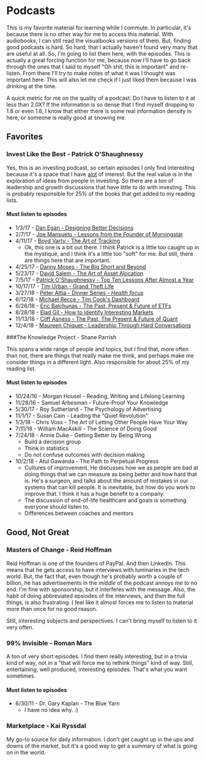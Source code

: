 # Podcasts

This is my favorite material for learning while I commute.  In particular, it's because there is no other way for me to access this material.  With audiobooks, I can still read the visualbooks versions of them.  But, finding good podcasts is hard.  So hard, that I actually haven't found very many that are useful at all.  So, I'm going to list them here, with the episodes.  This is actually a great forcing function for me, because now I'll have to go back through the ones that I said to myself "Oh shit, this is important" and re-listen.  From there I'll try to make notes of what it was I thought was important here.  This will also let me check if I just liked them because I was drinking at the time.

A quick metric for me on the quality of a podcast:  Do I have to listen to it at less than 2.0X?  If the information is so dense that I find myself dropping to 1.8 or even *<gasp>* 1.6, I know that either there is some real information density in here, or someone is really good at snowing me.

## Favorites

### Invest Like the Best - Patrick O'Shaughnessy

   Yes, this is an investing podcast, so certain episodes I only find interesting because it's a space that I have [alot](https://hyperboleandahalf.blogspot.com/2010/04/alot-is-better-than-you-at-everything.html) of interest.  But the real value is in the exploration of ideas from people in investing.  So there are a ton of leadership and growth discussions that have little to do with investing.  This is probably responsible for 25% of the books that get added to my reading lists.

#### Must listen to episodes

* 1/3/17 - [Dan Egan - Designing Better Decisions](http://investorfieldguide.com/egan/)
* 2/7/17 - [Joe Mansueto - Lessons from the Founder of Morningstar](http://investorfieldguide.com/joe/)
* 4/11/17 - [Boyd Varty - The Art of Tracking](http://investorfieldguide.com/boyd/)
  * Ok, this one is a bit out there.  I think Patrick is a little too caught up in the mystique, and I think it's a little too "soft" for me.  But still, there are things here that are important.
* 4/25/17 - [Danny Moses - The Big Short and Beyond](http://investorfieldguide.com/danny/)
* 5/23/17 - [David Salem - The Art of Asset Alocation](http://investorfieldguide.com/salem/)
* 7/5/17 - [Patrick O'Shaughnessy - Top Ten Lessons After Almost a Year](http://investorfieldguide.com/lessons-learned-after-almost-a-year/)
* 10/17/17 - [Tim Urban - Grand Theft Life](http://investorfieldguide.com/urban/)
* 3/27/18 - [Peter Attia - Dinner Series - *Health focus*](http://investorfieldguide.com/attialive/)
* 6/12/18 - [Michael Recce - Tim Cook's Dashboard](http://investorfieldguide.com/reece/)
* 6/26/18 - [Eric Balchunas - The Past, Present & Future of ETFs](http://investorfieldguide.com/balchunas/)
* 8/28/18 - [Elad Gil - How to Identify Interesting Markets](http://investorfieldguide.com/elad/)
* 11/13/18 - [Cliff Asness - The Past, The Present & Future of Quant](http://investorfieldguide.com/asness/)
* 12/4/18 - [Maureen Chiquet - Leadership Through Hard Conversations](http://investorfieldguide.com/maureen/)

###The Knowledge Project - Shane Parrish

   This spans a wide range of people and topics, but I find that, more often than not, there are things that really make me think, and perhaps make me consider things in a different light. Also responsible for about 25% of my reading list.

#### Must listen to episodes

* 10/24/16 - Morgan Housel - Reading, Writing and Lifelong Learning
* 11/28/16 - Samuel Arbesman - Future-Proof Your Knowledge
* 5/30/17 - Roy Sutherland - The Psychology of Advertising
* 11/1/17 - Susan Cain - Leading the "Quiet Revolution"
* 1/3/18 - Chris Voss - The Art of Letting Other People Have Your Way
* 7/11/18 - William MacAskill - The Science of Doing Good
* 7/24/18 - Annie Duke - Getting Better by Being Wrong
  * Build a decision group
  * Think in statistics
  * Do not confuse outcomes with decision making
* 10/2/18 - Atul Gawanda - The Path to Perpetual Progress
  * Cultures of improvement.  He discusses how we as people are bad at doing things that we can measure as being better and how hard that is.  He's a surgeon, and talks about the amount of mistakes in our systems that can kill people.  It is inevitable, but how do you work to improve that.  I think it has a huge benefit to a company.
  * The discussion of end-of-life healthcare and goals is something everyone should listen to.
  * Differences between coaches and mentors

## Good, Not Great

### Masters of Change - Reid Hoffman

Reid Hoffman is one of the founders of PayPal.  And then LinkedIn.  This means that he gets access to have interviews with luminaries in the tech world.  But, the fact that, even though he's probably worth a couple of billion, he has advertisements in the *middle* of the podcast annoys me to no end.  I'm fine with sponsorship, but it interferes with the message.  Also, the habit of doing abbreviated epsiodes of the interviews, and then the full things, is also frustrating.  I feel like it almost forces me to listen to material more than once for no good reason.

Still, interesting subjects and perspectives.  I can't bring myself to listen to it very often.

### 99% Invisible - Roman Mars

A ton of very short episodes.  I find them really interesting, but in a trivia kind of way, not in a "that will force me to rethink things" kind of way.  Still, entertaining, well produced, interesting episodes.  That's what you want sometimes.

#### Must listen to episodes

* 6/30/11 - Dr. Gary Kaplan - The Blue Yarn
  * I have no idea why.  :)

### Marketplace - Kai Ryssdal

My go-to source for daily information.  I don't get caught up in the ups and downs of the market, but it's a good way to get a summary of what is going on in the world.  
